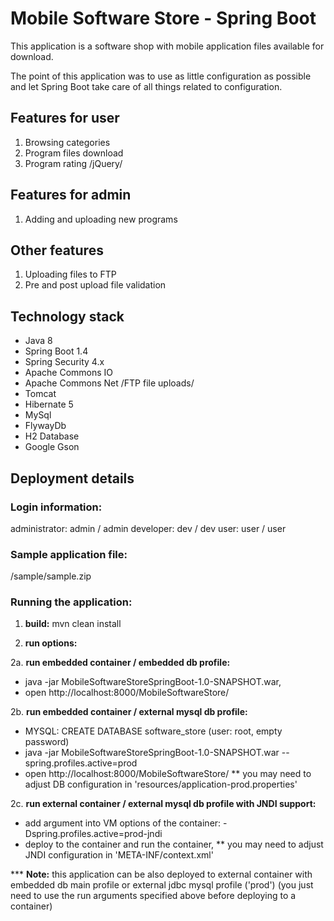 <h1>Mobile Software Store - Spring Boot</h1>

This application is a software shop with mobile application files available for download.

The point of this application was to use as little configuration as possible and let Spring Boot take care of all things related to configuration.

<h2>Features for user</h2>

1. Browsing categories
2. Program files download
3. Program rating /jQuery/

<h2>Features for admin</h2>

1. Adding and uploading new programs

<h2>Other features</h2>

1. Uploading files to FTP
2. Pre and post upload file validation

<h2>Technology stack</h2>

- Java 8
- Spring Boot 1.4
- Spring Security 4.x
- Apache Commons IO
- Apache Commons Net /FTP file uploads/
- Tomcat
- Hibernate 5
- MySql
- FlywayDb
- H2 Database
- Google Gson


<h2>Deployment details</h2>

<h3>Login information:</h3>

administrator: admin / admin
developer: dev / dev
user: user / user

<h3>Sample application file:</h3>
/sample/sample.zip

<h3>Running the application:</h3>

1. <b>build:</b> mvn clean install

2. <b>run options:</b>

2a. <b>run embedded container / embedded db profile:</b>

* java -jar MobileSoftwareStoreSpringBoot-1.0-SNAPSHOT.war,
* open http://localhost:8000/MobileSoftwareStore/

2b. <b>run embedded container / external mysql db profile:</b>

* MYSQL: CREATE DATABASE software_store (user: root, empty password)
* java -jar MobileSoftwareStoreSpringBoot-1.0-SNAPSHOT.war --spring.profiles.active=prod
* open http://localhost:8000/MobileSoftwareStore/
** you may need to adjust DB configuration in 'resources/application-prod.properties'

2c. <b>run external container / external mysql db profile with JNDI support:</b>
* add argument into VM options of the container: -Dspring.profiles.active=prod-jndi
* deploy to the container and run the container,
** you may need to adjust JNDI configuration in 'META-INF/context.xml'

*** <b>Note:</b> this application can be also deployed to external container
with embedded db main profile or external jdbc mysql profile ('prod')
(you just need to use the run arguments specified above before deploying to a container)
